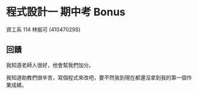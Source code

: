 # 程式設計一 期中考 Bonus

資工系 114 林振可 (41047029S)

## 回饋

我知道老師人很好，他會幫我們加分。

我知道助教們很辛苦，寫個程式來改吧，要不然我到現在都還沒拿到我的第一個作業成績。
